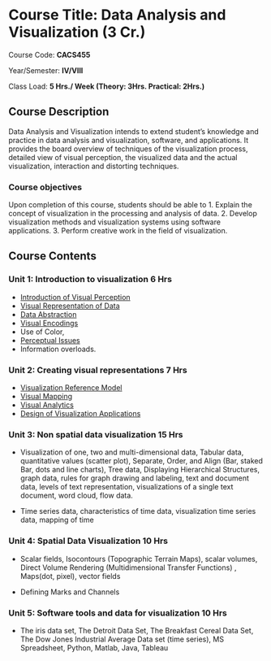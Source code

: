 # Course Title: Data Analysis and Visualization (3 Cr.)

Course Code: **CACS455**

Year/Semester: **IV/VIII**

Class Load: **5 Hrs./ Week (Theory: 3Hrs. Practical: 2Hrs.)**

## Course Description

Data Analysis and Visualization intends to extend student’s knowledge and practice in data analysis and visualization, software, and applications. It provides the board overview of techniques of the visualization process, detailed view of visual perception, the visualized data and the actual visualization, interaction and distorting techniques.

### Course objectives

Upon completion of this course, students should be able to 1. Explain the concept of visualization in the processing and analysis of data. 2. Develop visualization methods and visualization systems using software applications. 3. Perform creative work in the field of visualization.

## Course Contents

### Unit 1: Introduction to visualization 6 Hrs

- [Introduction of Visual Perception](./Unit-01-Introduction-to-Visualization.md#introduction-of-visual-perception)
- [Visual Representation of Data](./Unit-01-Introduction-to-Visualization.md#visual-representation-of-data)
- [Data Abstraction](./Unit-01-Introduction-to-Visualization.md#data-abstraction)
- [Visual Encodings](./Unit-01-Introduction-to-Visualization.md#visual-encoding)
- Use of Color,
- [Perceptual Issues](./Unit-01-Introduction-to-Visualization.md#perceptual-issues)
- Information overloads.

### Unit 2: Creating visual representations 7 Hrs

- [Visualization Reference Model](./Unit-02-Creating-Visual-Representation.md#visualization-reference-model)
- [Visual Mapping](./Unit-02-Creating-Visual-Representation.md#visual-mapping)
- [Visual Analytics](./Unit-02-Creating-Visual-Representation.md#visual-analytics)
- [Design of Visualization Applications](./Unit-02-Creating-Visual-Representation.md#design-of-visualization-applications)

### Unit 3: Non spatial data visualization 15 Hrs

- Visualization of one, two and multi-dimensional data, Tabular data, quantitative values (scatter plot), Separate, Order, and Align (Bar, staked Bar, dots and line charts), Tree data, Displaying Hierarchical Structures, graph data, rules for graph drawing and labeling, text and document data, levels of text representation, visualizations of a single text document, word cloud, flow data.

- Time series data, characteristics of time data, visualization time series data, mapping of time

### Unit 4: Spatial Data Visualization 10 Hrs

- Scalar fields, Isocontours (Topographic Terrain Maps), scalar volumes, Direct Volume Rendering (Multidimensional Transfer Functions) , Maps(dot, pixel), vector fields

- Defining Marks and Channels

### Unit 5: Software tools and data for visualization 10 Hrs

- The iris data set, The Detroit Data Set, The Breakfast Cereal Data Set, The Dow Jones Industrial Average Data set (time series), MS Spreadsheet, Python, Matlab, Java, Tableau